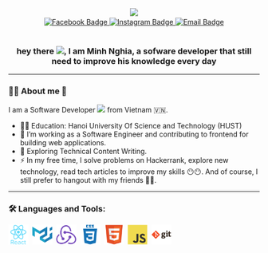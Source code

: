 <div id="header" align="center">
  <img src="https://media.giphy.com/media/M9gbBd9nbDrOTu1Mqx/giphy.gif" width="100"/>
</div>

<div id="badges" align="center">
  <a href="https://www.facebook.com/keep.the.blue.flag.flying.highhh" target="_blank">
    <img src="https://img.shields.io/badge/Facebook-blue?style=for-the-badge&logo=facebook&logoColor=white" alt="Facebook Badge"/>
  </a>
  <a href="your-youtube-URL" target="_blank">
    <img src="https://img.shields.io/badge/Instagram-red?style=for-the-badge&logo=instagram&logoColor=white" alt="Instagram Badge"/>
  </a>
  <a href="your-twitter-URL">
    <img src="https://img.shields.io/badge/Email-red?style=for-the-badge&logo=email&logoColor=white" alt="Email Badge"/>
  </a>
</div>

<div align="center">
  <img src="https://komarev.com/ghpvc/?username=xsczk&style=flat-square&color=blue" alt=""/>
</div>

<h3 align="center">
  hey there <img src="https://media.giphy.com/media/hvRJCLFzcasrR4ia7z/giphy.gif" width="30px"/>, I am Minh Nghia, a sofware developer that still need to improve his knowledge every day
</h3>

---
### 👨‍💻 About me 🎉
I am a Software Developer <img src="https://media.giphy.com/media/WUlplcMpOCEmTGBtBW/giphy.gif" width="30"> from Vietnam 🇻🇳.
- 👨‍🎓 Education: Hanoi University Of Science and Technology (HUST)
- :telescope: I’m working as a Software Engineer and contributing to frontend for building web applications.
- :seedling: Exploring Technical Content Writing.
- :zap: In my free time, I solve problems on Hackerrank, explore new technology, read tech articles to improve my skills 😶😶. And of course, I still prefer to hangout with my friends 🤣🤣.
---
### :hammer_and_wrench: Languages and Tools:
<div>
  <img src="https://github.com/devicons/devicon/blob/master/icons/react/react-original-wordmark.svg" title="React" alt="React" width="40" height="40"/>&nbsp;
  <img src="https://github.com/devicons/devicon/blob/master/icons/materialui/materialui-original.svg" title="Material UI" alt="Material UI" width="40" height="40"/>&nbsp;
  <img src="https://github.com/devicons/devicon/blob/master/icons/redux/redux-original.svg" title="Redux" alt="Redux " width="40" height="40"/>&nbsp;
  <img src="https://github.com/devicons/devicon/blob/master/icons/css3/css3-plain-wordmark.svg"  title="CSS3" alt="CSS" width="40" height="40"/>&nbsp;
  <img src="https://github.com/devicons/devicon/blob/master/icons/html5/html5-original.svg" title="HTML5" alt="HTML" width="40" height="40"/>&nbsp;
  <img src="https://github.com/devicons/devicon/blob/master/icons/javascript/javascript-original.svg" title="JavaScript" alt="JavaScript" width="40" height="40"/>&nbsp;
  <img src="https://github.com/devicons/devicon/blob/master/icons/git/git-original-wordmark.svg" title="Git" **alt="Git" width="40" height="40"/>
</div>
